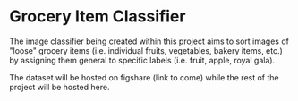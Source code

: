 # Grocery Item Classifier

The image classifier being created within this project aims to sort images of "loose" grocery items (i.e. individual fruits, vegetables, bakery items, etc.) by assigning them general to specific labels (i.e. fruit, apple, royal gala).

The dataset will be hosted on figshare (link to come) while the rest of the project will be hosted here.